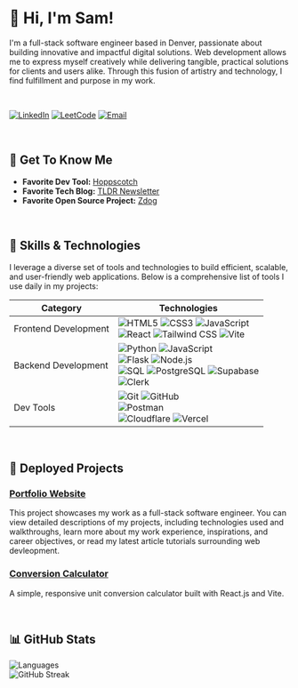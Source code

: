 # 👋 Hi, I'm Sam!

I'm a full-stack software engineer based in Denver, passionate about building innovative and impactful digital solutions. Web development allows me to express myself creatively while delivering tangible, practical solutions for clients and users alike. Through this fusion of artistry and technology, I find fulfillment and purpose in my work.

<br/>

[![LinkedIn](https://img.shields.io/badge/LinkedIn-%230077B5.svg?style=for-the-badge&logo=linkedin&logoColor=white)](https://www.linkedin.com/in/samanthacabreraa)
[![LeetCode](https://img.shields.io/badge/LeetCode-%23FFA116.svg?style=for-the-badge&logo=leetcode&logoColor=black)](https://leetcode.com/u/samcab/)
[![Email](https://img.shields.io/badge/Email-%23D14836.svg?style=for-the-badge&logo=gmail&logoColor=white)](mailto:samantha.n.cabrera@gmail.com)

<br/>

## 🌟 Get To Know Me 

- **Favorite Dev Tool:** [Hoppscotch](https://hoppscotch.io/)
- **Favorite Tech Blog:** [TLDR Newsletter](https://tldr.tech/)
- **Favorite Open Source Project:** [Zdog](https://zzz.dog/) 

<br/>

## 🧰 Skills & Technologies

I leverage a diverse set of tools and technologies to build efficient, scalable, and user-friendly web applications. Below is a comprehensive list of tools I use daily in my projects:

| **Category**             | **Technologies**                                                                                                                                |
|--------------------------|------------------------------------------------------------------------------------------------------------------------------------------------|
| Frontend Development | ![HTML5](https://img.shields.io/badge/-HTML5-E34F26?style=flat&logo=html5&logoColor=white) ![CSS3](https://img.shields.io/badge/-CSS3-1572B6?style=flat&logo=css3&logoColor=white) ![JavaScript](https://img.shields.io/badge/-JavaScript-F7DF1E?style=flat&logo=javascript&logoColor=black) <br> ![React](https://img.shields.io/badge/-React-61DAFB?style=flat&logo=react&logoColor=black) ![Tailwind CSS](https://img.shields.io/badge/-Tailwind%20CSS-38B2AC?style=flat&logo=tailwind-css&logoColor=white) ![Vite](https://img.shields.io/badge/-Vite-646CFF?style=flat&logo=vite&logoColor=white) |
| Backend Development  | ![Python](https://img.shields.io/badge/-Python-3776AB?style=flat&logo=python&logoColor=white) ![JavaScript](https://img.shields.io/badge/-JavaScript-F7DF1E?style=flat&logo=javascript&logoColor=black) <br> ![Flask](https://img.shields.io/badge/-Flask-000000?style=flat&logo=flask&logoColor=white) ![Node.js](https://img.shields.io/badge/-Node.js-339933?style=flat&logo=node.js&logoColor=white) <br> ![SQL](https://img.shields.io/badge/-SQL-003B57?style=flat&logo=database&logoColor=white) ![PostgreSQL](https://img.shields.io/badge/-PostgreSQL-4169E1?style=flat&logo=postgresql&logoColor=white) ![Supabase](https://img.shields.io/badge/-Supabase-3FCF8E?style=flat&logo=supabase&logoColor=white) <br> ![Clerk](https://img.shields.io/badge/-Clerk-3D3D3D?style=flat&logo=clerk&logoColor=white) |
| Dev Tools           | ![Git](https://img.shields.io/badge/-Git-F05032?style=flat&logo=git&logoColor=white) ![GitHub](https://img.shields.io/badge/-GitHub-181717?style=flat&logo=github&logoColor=white) <br> ![Postman](https://img.shields.io/badge/-Postman-FF6C37?style=flat&logo=postman&logoColor=white) <br> ![Cloudflare](https://img.shields.io/badge/-Cloudflare-F38020?style=flat&logo=cloudflare&logoColor=white) ![Vercel](https://img.shields.io/badge/-Vercel-000000?style=flat&logo=vercel&logoColor=white) |

<br/>

## 🚀 Deployed Projects

### [Portfolio Website](https://samoontha.com/)
This project showcases my work as a full-stack software engineer. You can view detailed descriptions of my projects, including technologies used and walkthroughs, learn more about my work experience, inspirations, and career objectives, or read my latest article tutorials surrounding web devleopment.

### [Conversion Calculator](https://samanthacabrera.github.io/conversion-calculator/)
A simple, responsive unit conversion calculator built with React.js and Vite.

<br/>

## 📊 GitHub Stats

![Languages](https://github-readme-stats.vercel.app/api/top-langs/?username=samanthacabrera&layout=compact&theme=default)
<br/>
![GitHub Streak](https://github-readme-streak-stats.herokuapp.com/?user=samanthacabrera&theme=default)

<br/>
